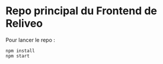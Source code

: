 # Repo principal du Frontend de Reliveo

Pour lancer le repo :
````shell
npm install
npm start
````
